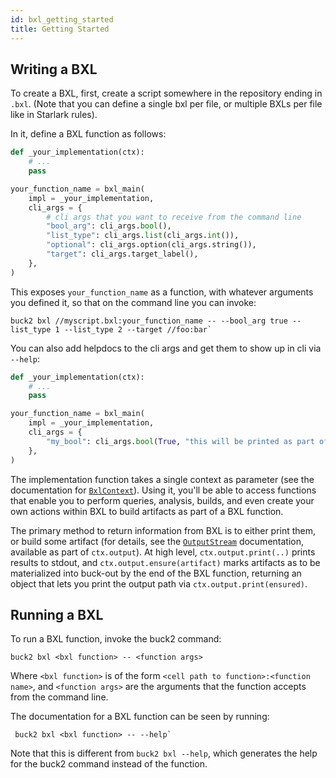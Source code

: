 ```yaml
---
id: bxl_getting_started
title: Getting Started
---
```


## Writing a BXL

To create a BXL, first, create a script somewhere in the repository ending in `.bxl`. (Note that you can define a single bxl per file, or multiple BXLs per file like in Starlark rules).

In it, define a BXL function as follows:

```python
def _your_implementation(ctx):
    # ...
    pass

your_function_name = bxl_main(
    impl = _your_implementation,
    cli_args = {
        # cli args that you want to receive from the command line
        "bool_arg": cli_args.bool(),
        "list_type": cli_args.list(cli_args.int()),
        "optional": cli_args.option(cli_args.string()),
        "target": cli_args.target_label(),
    },
)
```

This exposes `your_function_name` as a function, with whatever arguments you defined it, so that on the command line you can invoke:

```text
buck2 bxl //myscript.bxl:your_function_name -- --bool_arg true --list_type 1 --list_type 2 --target //foo:bar`
```

You can also add helpdocs to the cli args and get them to show up in cli via `--help`:

```python
def _your_implementation(ctx):
    # ...
    pass

your_function_name = bxl_main(
    impl = _your_implementation,
    cli_args = {
        "my_bool": cli_args.bool(True, "this will be printed as part of `--help`")
    },
)
```

The implementation function takes a single context as parameter (see the documentation for [`BxlContext`](https://buck2.build/docs/api/bxl/bxl_ctx/)). Using it, you'll be able to access functions that enable you to perform queries, analysis, builds, and even create your own actions within BXL to build artifacts as part of a BXL function.

The primary method to return information from BXL is to either print them, or build some artifact (for details, see the [`OutputStream`](https://buck2.build/docs/api/bxl/bxl_output_stream/) documentation, available as part of `ctx.output`).
At high level, `ctx.output.print(..)` prints results to stdout, and `ctx.output.ensure(artifact)` marks artifacts as to be materialized into buck-out by the end of the BXL
function, returning an object that lets you print the output path via `ctx.output.print(ensured)`.

## Running a BXL

To run a BXL function, invoke the buck2 command:

```text
buck2 bxl <bxl function> -- <function args>
```

 Where `<bxl function>` is of the form `<cell path to function>:<function name>`, and `<function args>` are the arguments that the function accepts from the command line.

The documentation for a BXL function can be seen by running:

```text
 buck2 bxl <bxl function> -- --help`
 ```

 Note that this is different from `buck2 bxl --help`, which generates the help for the buck2 command instead of the function.
